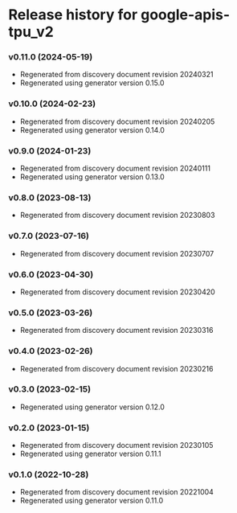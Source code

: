 # Release history for google-apis-tpu_v2

### v0.11.0 (2024-05-19)

* Regenerated from discovery document revision 20240321
* Regenerated using generator version 0.15.0

### v0.10.0 (2024-02-23)

* Regenerated from discovery document revision 20240205
* Regenerated using generator version 0.14.0

### v0.9.0 (2024-01-23)

* Regenerated from discovery document revision 20240111
* Regenerated using generator version 0.13.0

### v0.8.0 (2023-08-13)

* Regenerated from discovery document revision 20230803

### v0.7.0 (2023-07-16)

* Regenerated from discovery document revision 20230707

### v0.6.0 (2023-04-30)

* Regenerated from discovery document revision 20230420

### v0.5.0 (2023-03-26)

* Regenerated from discovery document revision 20230316

### v0.4.0 (2023-02-26)

* Regenerated from discovery document revision 20230216

### v0.3.0 (2023-02-15)

* Regenerated using generator version 0.12.0

### v0.2.0 (2023-01-15)

* Regenerated from discovery document revision 20230105
* Regenerated using generator version 0.11.1

### v0.1.0 (2022-10-28)

* Regenerated from discovery document revision 20221004
* Regenerated using generator version 0.11.0

